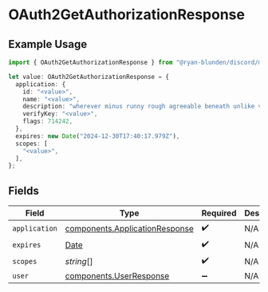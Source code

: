 # OAuth2GetAuthorizationResponse

## Example Usage

```typescript
import { OAuth2GetAuthorizationResponse } from "@ryan-blunden/discord/models/components";

let value: OAuth2GetAuthorizationResponse = {
  application: {
    id: "<value>",
    name: "<value>",
    description: "wherever minus runny rough agreeable beneath unlike vastly",
    verifyKey: "<value>",
    flags: 714242,
  },
  expires: new Date("2024-12-30T17:40:17.979Z"),
  scopes: [
    "<value>",
  ],
};
```

## Fields

| Field                                                                                         | Type                                                                                          | Required                                                                                      | Description                                                                                   |
| --------------------------------------------------------------------------------------------- | --------------------------------------------------------------------------------------------- | --------------------------------------------------------------------------------------------- | --------------------------------------------------------------------------------------------- |
| `application`                                                                                 | [components.ApplicationResponse](../../models/components/applicationresponse.md)              | :heavy_check_mark:                                                                            | N/A                                                                                           |
| `expires`                                                                                     | [Date](https://developer.mozilla.org/en-US/docs/Web/JavaScript/Reference/Global_Objects/Date) | :heavy_check_mark:                                                                            | N/A                                                                                           |
| `scopes`                                                                                      | *string*[]                                                                                    | :heavy_check_mark:                                                                            | N/A                                                                                           |
| `user`                                                                                        | [components.UserResponse](../../models/components/userresponse.md)                            | :heavy_minus_sign:                                                                            | N/A                                                                                           |